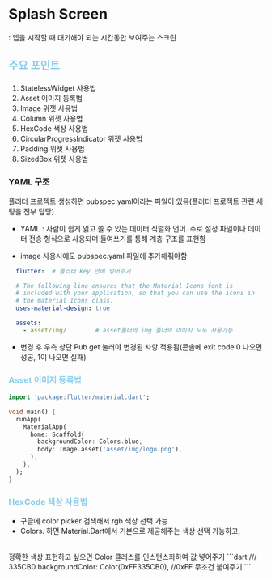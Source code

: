 # Splash Screen
: 앱을 시작할 때 대기해야 되는 시간동안 보여주는 스크린

## <p style="color:skyblue">주요 포인트</p>
1. StatelessWidget 사용법
2. Asset 이미지 등록법
3. Image 위젯 사용법
4. Column 위젯 사용법
5. HexCode 색상 사용법
6. CircularProgressIndicator 위젯 사용법
7. Padding 위젯 사용법
8. SizedBox 위젯 사용법

### YAML 구조

플러터 프로젝트 생성하면 pubspec.yaml이라는 파일이 있음(플러터 프로젝트 관련 세팅을 전부 담당)

- YAML : 사람이 쉽게 읽고 쓸 수 있는 데이터 직렬화 언어. 주로 설정 파일이나 데이터 전송 형식으로 사용되며 들여쓰기를 통해 계층 구조를 표현함

- image 사용시에도 pubspec.yaml 파일에 추가해줘야함
```yaml
  flutter:  # 플러터 key 안에 넣어주기

  # The following line ensures that the Material Icons font is
  # included with your application, so that you can use the icons in
  # the material Icons class.
  uses-material-design: true

  assets:
    - asset/img/        # asset폴더의 img 폴더의 이미지 모두 사용가능
```
- 변경 후 우측 상단 Pub get 눌러야 변경된 사항 적용됨(콘솔에 exit code 0 나오면 성공, 1이 나오면 실패)

### <p style="color:skyblue">Asset 이미지 등록법</p>
```dart
import 'package:flutter/material.dart';

void main() {
  runApp(
    MaterialApp(
      home: Scaffold(
        backgroundColor: Colors.blue,
        body: Image.asset('asset/img/logo.png'),
      ),
    ),
  );
}
```

### <p style="color:skyblue">HexCode 색상 사용법</p>
- 구글에 color picker 검색해서 rgb 색상 선택 가능
- Colors. 하면 Material.Dart에서 기본으로 제공해주는 색상 선택 가능하고,
<br>
정확한 색상 표현하고 싶으면 Color 클래스를 인스턴스화하여 값 넣어주기
```dart
    /// 335CB0
    backgroundColor: Color(0xFF335CB0),   //0xFF 무조건 붙여주기
```
